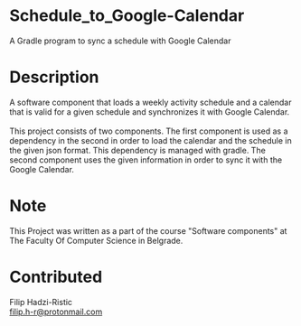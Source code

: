 # Schedule_to_Google-Calendar
A Gradle program to sync a schedule with Google Calendar

# Description 
A software component that loads a weekly activity schedule and a calendar that is valid for a given schedule and synchronizes it with Google Calendar.<br><br>
This project consists of two components. The first component is used as a dependency in the second in order to load the calendar and the schedule in the given json format. This dependency is managed with gradle. The second component uses the given information in order to sync it with the Google Calendar.

# Note
This Project was written as a part of the course "Software components" at The Faculty Of Computer Science in Belgrade.

# Contributed
Filip Hadzi-Ristic<br>
filip.h-r@protonmail.com<br>
